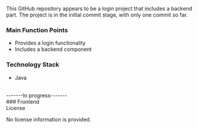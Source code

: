  
This GitHub repository appears to be a login project that includes a backend part. The project is in the initial commit stage, with only one commit so far.

### Main Function Points
- Provides a login functionality
- Includes a backend component

### Technology Stack
- Java
<br>
 -------In progress-------<br>
### Frontend
<br>
License

No license information is provided.

